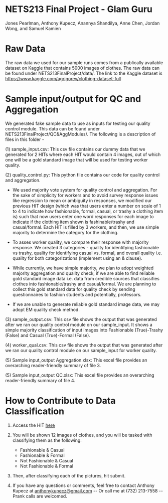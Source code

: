 # NETS213 Final Project - Glam Guru
Jones Pearlman, Anthony Kupecz, Anannya Shandilya, Anne Chen, Jordan Wong, and Samuel Kamien

# Raw Data
The raw data we used for our sample runs comes from a publically available dataset on Kaggle that contains 5000 images of clothes. The raw data can be found under NETS213FinalProject/data/. The link to the Kaggle dataset is https://www.kaggle.com/agrigorev/clothing-dataset-full

# Sample input/output for QC and Aggregation
We generated fake sample data to use as inputs for testing our quality control module. This data can be found under NETS213FinalProject/QC&AggModules/. The following is a description of files in this folder - 

(1) sample_input.csv: This csv file contains our dummy data that we generated for 2 HITs where each HIT would contain 4 images, out of which one will be a gold standard image that will be used for testing worker quality.

(2) quality_control.py: This python file contains our code for quality control and aggregation. 

* We used majority vote system for quality control and aggregation. For the sake of simplicity for workers and to avoid survey response issues like regression to mean or ambiguity in responses, we modified our previous HIT design (which was that users enter a number on scale of 1 to 4 to indicate how fashionable, formal, casual, or trashy a clothing item is) such that now users enter one word responses for each image to indicate if the clothing item shown is fashinable/trashy and casual/formal. Each HIT is filled by 3 workers, and then, we use simple majority to determine the category for the clothing. 

* To asses worker quality, we compare their response with majority response. We created 3 categories - quality for identifying fashionable vs trashy, quality for identifying casual vs. formal, and overall quality i.e. quality for both categorizations (implement using an & clause).

* While currently, we have simple majority, we plan to adopt weighted majority aggregation and quality check, if we are able to find reliable gold standard image data i.e. data from credible sources that classifies clothes into fashionable/trashy and casual/formal. We are planning to collect this gold standard data for quality check by sending questionnaires to fashion students and potentially, professors.

* If we are unable to generate reliable gold standard image data, we may adopt EM quality check method.

(3) sample_output.csv: This csv file shows the output that was generated after we ran our quality control module on our sample_input. It shows a simple majority classification of input images into Fashionable (True)-Trashy (False) and Casual (True)-Formal (False).

(4) worker_qual.csv: This csv file shows the output that was generated after we ran our quality control module on our sample_input for worker quality.

(5) Sample input_output Aggregation.xlsx: This excel file provides an overarching reader-friendly summary of file 3.

(5) Sample input_output QC.xlsx: This excel file provides an overarching reader-friendly summary of file 4.

# How to Contribute to Data Classification

1. Access the HIT [here](https://workersandbox.mturk.com/requesters/A31L69C4K3T6Z6/projects?ref=w_pl_prvw&fbclid=IwAR2ZTe2LYdVOBxuyV8o1O6KxypPhNYvzv-BlUTy_6PWPZjiZkfeXUHQYKQA)

2. You will be shown 12 images of clothes, and you will be tasked with classifying them as the following:
   - Fashionable & Casual
   - Fashionable & Formal
   - Not Fashionable & Casual
   - Not Fashionable & Formal

3. Then, after classifying each of the pictures, hit submit.
4. If you have any questions or comments, feel free to contact Anthony Kupecz at anthonykupecz@gmail.com -- Or call me at (732) 213-7558 -- Prank calls are welcomed. 
